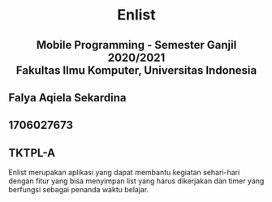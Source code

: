 <div align="center">
<h1>
    Enlist
</h1>

<h2>
    Mobile Programming - Semester Ganjil 2020/2021
    <br>
    Fakultas Ilmu Komputer, Universitas Indonesia
</h2>
</div>

## Falya Aqiela Sekardina
## 1706027673
## TKTPL-A

Enlist merupakan aplikasi yang dapat membantu kegiatan sehari-hari dengan fitur yang bisa menyimpan list yang harus dikerjakan dan timer yang berfungsi sebagai penanda waktu belajar.
